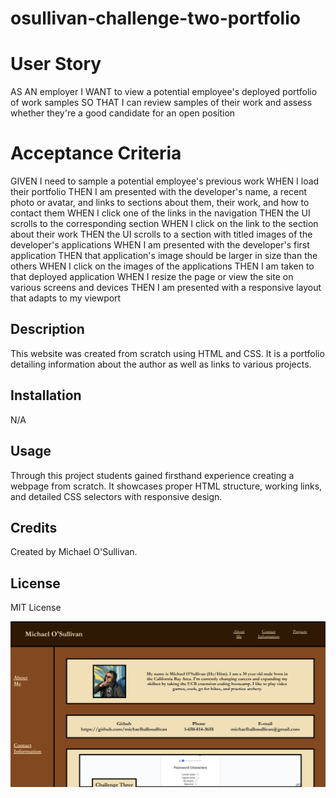 # osullivan-challenge-two-portfolio

# User Story
AS AN employer
I WANT to view a potential employee's deployed portfolio of work samples
SO THAT I can review samples of their work and assess whether they're a good candidate for an open position


# Acceptance Criteria
GIVEN I need to sample a potential employee's previous work
WHEN I load their portfolio
THEN I am presented with the developer's name, a recent photo or avatar, and links to sections about them, their work, and how to contact them
WHEN I click one of the links in the navigation
THEN the UI scrolls to the corresponding section
WHEN I click on the link to the section about their work
THEN the UI scrolls to a section with titled images of the developer's applications
WHEN I am presented with the developer's first application
THEN that application's image should be larger in size than the others
WHEN I click on the images of the applications
THEN I am taken to that deployed application
WHEN I resize the page or view the site on various screens and devices
THEN I am presented with a responsive layout that adapts to my viewport

## Description

This website was created from scratch using HTML and CSS. It is a portfolio detailing information about the author as well as links to various projects.

## Installation

N/A

## Usage

Through this project students gained firsthand experience creating a webpage from scratch. It showcases proper HTML structure, working links, and detailed CSS selectors with responsive design.

## Credits

Created by Michael O'Sullivan.

## License

MIT License

![Model](https://github.com/michaelhallosullivan/osullivan-challenge-two-portfolio/blob/main/assets/images/challenge-two-screenshot.jpg)